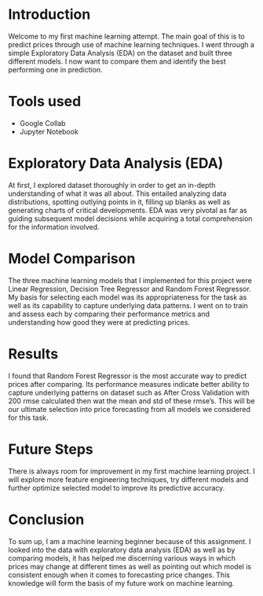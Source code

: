 
# Introduction
Welcome to my first machine learning attempt. The main goal of this is to predict prices through use of machine learning techniques. I went through a simple Exploratory Data Analysis (EDA) on the dataset and built three different models. I now want to compare them and identify the best performing one in prediction.
# Tools used
+ Google Collab
+ Jupyter Notebook
# Exploratory Data Analysis (EDA)
At first, I explored dataset thoroughly in order to get an in-depth understanding of what it was all about. This entailed analyzing data distributions, spotting outlying points in it, filling up blanks as well as generating charts of critical developments. EDA was very pivotal as far as guiding subsequent model decisions while acquiring a total comprehension for the information involved.
# Model Comparison
The three machine learning models that I implemented for this project were Linear Regression, Decision Tree Regressor and Random Forest Regressor. My basis for selecting each model was its appropriateness for the task as well as its capability to capture underlying data patterns. I went on to train and assess each by comparing their performance metrics and understanding how good they were at predicting prices.
# Results
I found that Random Forest Regressor is the most accurate way to predict prices after comparing. Its performance measures indicate better ability to capture underlying patterns on dataset such as After Cross Validation with 200 rmse calculated then wat the mean and std of these rmse’s. This will be our ultimate selection into price forecasting from all models we considered for this task.
# Future Steps
There is always room for improvement in my first machine learning project. I will explore more feature engineering techniques, try different models and further optimize selected model to improve its predictive accuracy.
# Conclusion
To sum up, I am a machine learning beginner because of this assignment. I looked into the data with exploratory data analysis (EDA) as well as by comparing models, it has helped me discerning various ways in which prices may change at different times as well as pointing out which model is consistent enough when it comes to forecasting price changes. This knowledge will form the basis of my future work on machine learning.
